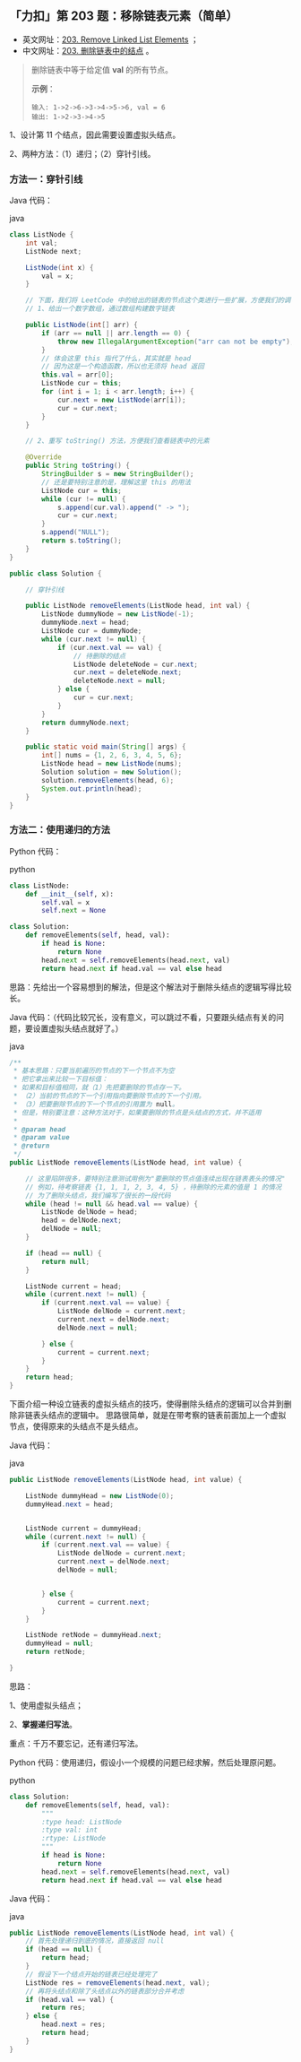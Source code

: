 ## 「力扣」第 203 题：移除链表元素（简单）

- 英文网址：[203. Remove Linked List Elements](https://leetcode.com/problems/remove-linked-list-elements/description/) ；
- 中文网址：[203. 删除链表中的结点](https://leetcode-cn.com/problems/remove-linked-list-elements/description/) 。

> 删除链表中等于给定值 **val** 的所有节点。
>
> **示例**：
>
> ```
> 输入: 1->2->6->3->4->5->6, val = 6
> 输出: 1->2->3->4->5
> ```

1、设计第 11 个结点，因此需要设置虚拟头结点。

2、两种方法：（1）递归；（2）穿针引线。

### 方法一：穿针引线

Java 代码：

java

```java
class ListNode {
    int val;
    ListNode next;

    ListNode(int x) {
        val = x;
    }

    // 下面，我们将 LeetCode 中的给出的链表的节点这个类进行一些扩展，方便我们的调试
    // 1、给出一个数字数组，通过数组构建数字链表

    public ListNode(int[] arr) {
        if (arr == null || arr.length == 0) {
            throw new IllegalArgumentException("arr can not be empty");
        }
        // 体会这里 this 指代了什么，其实就是 head
        // 因为这是一个构造函数，所以也无须将 head 返回
        this.val = arr[0];
        ListNode cur = this;
        for (int i = 1; i < arr.length; i++) {
            cur.next = new ListNode(arr[i]);
            cur = cur.next;
        }
    }

    // 2、重写 toString() 方法，方便我们查看链表中的元素

    @Override
    public String toString() {
        StringBuilder s = new StringBuilder();
        // 还是要特别注意的是，理解这里 this 的用法
        ListNode cur = this;
        while (cur != null) {
            s.append(cur.val).append(" -> ");
            cur = cur.next;
        }
        s.append("NULL");
        return s.toString();
    }
}

public class Solution {

    // 穿针引线

    public ListNode removeElements(ListNode head, int val) {
        ListNode dummyNode = new ListNode(-1);
        dummyNode.next = head;
        ListNode cur = dummyNode;
        while (cur.next != null) {
            if (cur.next.val == val) {
                // 待删除的结点
                ListNode deleteNode = cur.next;
                cur.next = deleteNode.next;
                deleteNode.next = null;
            } else {
                cur = cur.next;
            }
        }
        return dummyNode.next;
    }

    public static void main(String[] args) {
        int[] nums = {1, 2, 6, 3, 4, 5, 6};
        ListNode head = new ListNode(nums);
        Solution solution = new Solution();
        solution.removeElements(head, 6);
        System.out.println(head);
    }
}
```

### 方法二：使用递归的方法

Python 代码：

python

```python
class ListNode:
    def __init__(self, x):
        self.val = x
        self.next = None

class Solution:
    def removeElements(self, head, val):
        if head is None:
            return None
        head.next = self.removeElements(head.next, val)
        return head.next if head.val == val else head
```

思路：先给出一个容易想到的解法，但是这个解法对于删除头结点的逻辑写得比较长。

Java 代码：（代码比较冗长，没有意义，可以跳过不看，只要跟头结点有关的问题，要设置虚拟头结点就好了。）

java

```java
/**
 * 基本思路：只要当前遍历的节点的下一个节点不为空
 * 把它拿出来比较一下目标值：
 * 如果和目标值相同，就（1）先把要删除的节点存一下。
 * （2）当前的节点的下一个引用指向要删除节点的下一个引用。
 * （3）把要删除节点的下一个节点的引用置为 null。
 * 但是，特别要注意：这种方法对于，如果要删除的节点是头结点的方式，并不适用
 *
 * @param head
 * @param value
 * @return
 */
public ListNode removeElements(ListNode head, int value) {

    // 这里陷阱很多，要特别注意测试用例为"要删除的节点值连续出现在链表表头的情况"
    // 例如，待考察链表 {1, 1, 1, 2, 3, 4, 5} ，待删除的元素的值是 1 的情况
    // 为了删除头结点，我们编写了很长的一段代码
    while (head != null && head.val == value) {
        ListNode delNode = head;
        head = delNode.next;
        delNode = null;
    }

    if (head == null) {
        return null;
    }

    ListNode current = head;
    while (current.next != null) {
        if (current.next.val == value) {
            ListNode delNode = current.next;
            current.next = delNode.next;
            delNode.next = null;

        } else {
            current = current.next;
        }
    }
    return head;
}
```

下面介绍一种设立链表的虚拟头结点的技巧，使得删除头结点的逻辑可以合并到删除非链表头结点的逻辑中。
思路很简单，就是在带考察的链表前面加上一个虚拟节点，使得原来的头结点不是头结点。

Java 代码：

java

```java
public ListNode removeElements(ListNode head, int value) {

    ListNode dummyHead = new ListNode(0);
    dummyHead.next = head;


    ListNode current = dummyHead;
    while (current.next != null) {
        if (current.next.val == value) {
            ListNode delNode = current.next;
            current.next = delNode.next;
            delNode = null;


        } else {
            current = current.next;
        }
    }

    ListNode retNode = dummyHead.next;
    dummyHead = null;
    return retNode;

}
```

思路：

1、使用虚拟头结点；

2、**掌握递归写法**。

重点：千万不要忘记，还有递归写法。

Python 代码：使用递归，假设小一个规模的问题已经求解，然后处理原问题。

python

```python
class Solution:
    def removeElements(self, head, val):
        """
        :type head: ListNode
        :type val: int
        :rtype: ListNode
        """
        if head is None:
            return None
        head.next = self.removeElements(head.next, val)
        return head.next if head.val == val else head
```

Java 代码：

java

```java
public ListNode removeElements(ListNode head, int val) {
    // 首先处理递归到底的情况，直接返回 null
    if (head == null) {
        return head;
    }
    // 假设下一个结点开始的链表已经处理完了
    ListNode res = removeElements(head.next, val);
    // 再将头结点和除了头结点以外的链表部分合并考虑
    if (head.val == val) {
        return res;
    } else {
        head.next = res;
        return head;
    }
}
```